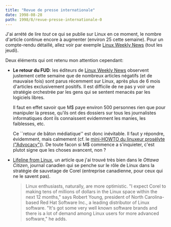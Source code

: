 ```yaml
---
title: "Revue de presse internationale"
date: 1998-08-28
path: 1998/8/revue-presse-internationale-0
---
```


<P>
J'ai arrété de lire <EM>tout</EM> ce qui se publie sur Linux en ce
moment, le nombre d'article continue encore à augmenter (environ 25
cette semaine).  Pour un compte-rendu détaillé, allez voir par exemple
<A HREF="http://lwn.net/">Linux Weekly News</A> (tout les jeudi).
</P>

<P>
Deux éléments qui ont retenu mon attention cependant:
</P>

<UL>

<LI><B>Le retour du FUD</B>: les éditeurs de <A HREF="http://lwn.net/">Linux Weekly News</A> observent justement cette semaine que de nombreux articles
négatifs (et de mauvaise fois) sont parus récemment sur Linux, après plus
de 6 mois d'articles exclusivement positifs. Il est difficile de ne pas
y voir une stratégie orchestrée par les gens qui se sentent menacés par les
logiciels libres.
<BR>

Il faut en effet savoir que M$ paye environ 500 personnes rien que
pour manipuler la presse, qu'ils ont des dossiers sur tous les journalistes
informatiques dont ils connaissent evidemment les manies, les faiblesses,
etc.
<BR>

Ce ``retour de bâton médiatique'' est donc inévitable. Il faut y répondre,
évidemment, mais calmement (cf. le <A HREF="http://www.freenix.fr/linux/HOWTO/mini/Advocacy.html">mini-HOWTO du linuxeur prosélyte ("Advocacy")</A>).
De toute facon si M$ commence a s'inquieter, c'est plutot signe
que les choses avancent, non ?
<LI><A HREF="http://www.ottawacitizen.com:80/hightech/980826/1959146.html">Lifeline from Linux</A>, un article que j'ai trouvé très bien
dans le <EM>Ottawa Citizen</EM>, journal canadien qui se penche sur le
rôle de Linux dans la stratégie de sauvetage de Corel (entreprise canadienne,
pour ceux qui ne le savent pas).
<BLOCKQUOTE>
Linux enthusiasts, naturally, are more optimistic. "I expect Corel to
making tens of millions of dollars in the Linux space within the next
12 months," says Robert Young, president of North Carolina-based Red
Hat Software Inc., a leading distributor of Linux software. "It's got
some very well known software brands and there is a lot of demand among
Linux users for more advanced software," he adds.
</BLOCKQUOTE>

</UL>


